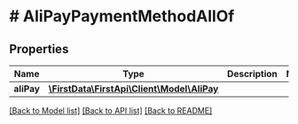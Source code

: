 # # AliPayPaymentMethodAllOf

## Properties

Name | Type | Description | Notes
------------ | ------------- | ------------- | -------------
**aliPay** | [**\FirstData\FirstApi\Client\Model\AliPay**](AliPay.md) |  | 

[[Back to Model list]](../../README.md#documentation-for-models) [[Back to API list]](../../README.md#documentation-for-api-endpoints) [[Back to README]](../../README.md)


